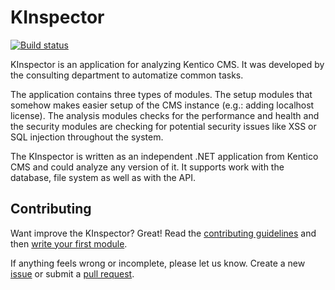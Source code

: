 # KInspector
[![Build status](https://ci.appveyor.com/api/projects/status/74fappk0bvhmuqtu?svg=true)](https://ci.appveyor.com/project/petrsvihlik/kinspector)

KInspector is an application for analyzing Kentico CMS. It was developed by the consulting department to automatize common tasks.

The application contains three types of modules. The setup modules that somehow makes easier setup of the CMS instance (e.g.: adding localhost license). The analysis modules checks for the performance and health and the security modules are checking for potential security issues like XSS or SQL injection throughout the system.

The KInspector is written as an independent .NET application from Kentico CMS and could analyze any version of it. It supports work with the database, file system as well as with the API.

## Contributing
Want improve the KInspector? Great! Read the [contributing guidelines]() and then [write your first module](https://github.com/Kentico/KInspector/wiki/Writing-a-custom-module).

If anything feels wrong or incomplete, please let us know. Create a new [issue](https://github.com/Kentico/KInspector/issues/new) or submit a [pull request](https://help.github.com/articles/using-pull-requests/).
